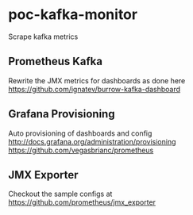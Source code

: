 # poc-kafka-monitor
Scrape kafka metrics

## Prometheus Kafka
Rewrite the JMX metrics for dashboards as done here
https://github.com/ignatev/burrow-kafka-dashboard

## Grafana Provisioning
Auto provisioning of dashboards and config
http://docs.grafana.org/administration/provisioning
https://github.com/vegasbrianc/prometheus

## JMX Exporter
Checkout the sample configs at
https://github.com/prometheus/jmx_exporter
